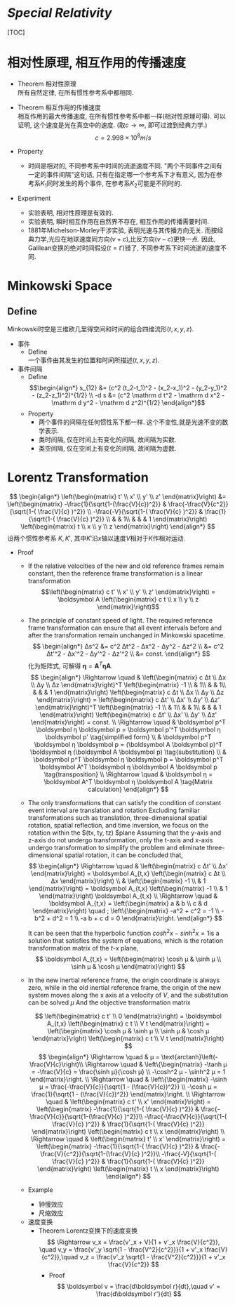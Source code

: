# $Special\ Relativity$
[TOC]

# 相对性原理, 相互作用的传播速度  

- Theorem 相对性原理  
  所有自然定律, 在所有惯性参考系中都相同.

- Theorem 相互作用的传播速度   
  相互作用的最大传播速度, 在所有惯性参考系中都一样(相对性原理可得). 可以证明, 这个速度是光在真空中的速度. (取$c\to \infty$, 即可过渡到经典力学.)
  $$c = 2.998 × 10^8 m/s$$ 

- Property
  - 时间是相对的, 不同参考系中时间的流逝速度不同. "两个不同事件之间有一定的事件间隔"这句话, 只有在指定哪一个参考系下才有意义, 因为在参考系$K_1$同时发生的两个事件, 在参考系$K_2$可能是不同时的.
  
- Experiment
  - 实验表明, 相对性原理是有效的.
  - 实验表明, 瞬时相互作用在自然界不存在, 相互作用的传播需要时间.
  - 1881年Michelson-Morley干涉实验, 表明光速与其传播方向无关. 而按经典力学,光应在地球速度同方向$(v+c)$,比反方向$(v-c)$更快一点. 因此, Galilean变换的绝对时间假设$(t=t')$错了, 不同参考系下时间流逝的速度不同.

# Minkowski Space  

## Define  
Minkowski时空是三维欧几里得空间和时间的组合四维流形$(t, x, y, z)$.

* 事件
  - Define  
    一个事件由其发生的位置和时间所描述$(t, x, y, z)$.
* 事件间隔
  - Define
    $$\begin{align*}
      s_{12} &= (c^2 (t_2-t_1)^2 - (x_2-x_1)^2 - (y_2-y_1)^2 - (z_2-z_1)^2)^{1/2}  \\
      -d s &= (c^2 \mathrm d t^2 - \mathrm d x^2 - \mathrm d y^2 - \mathrm d z^2)^{1/2}
    \end{align*}$$
  - Property
    - 两个事件的间隔在任何惯性系下都一样. 这个不变性,就是光速不变的数学表示.        
    - 类时间隔, 仅在时间上有变化的间隔, 故间隔为实数.
    - 类空间隔, 仅在空间上有变化的间隔, 故间隔为虚数.

# Lorentz Transformation

$$
\begin{align*}
    \left(\begin{matrix} t' \\ x' \\ y' \\ z' \end{matrix}\right) &= \left(\begin{matrix} 
    -\frac{1}{\sqrt{1-(\frac{V}{c})^2}} & \frac{-\frac{V}{c^2}}{\sqrt{1-( \frac{V}{c} )^2}}  \\
    -\frac{-V}{\sqrt{1-( \frac{V}{c} )^2}} & \frac{1}{\sqrt{1-( \frac{V}{c} )^2}} \\
    & & 1\\ & & & 1 \end{matrix}\right)   \left(\begin{matrix} t \\ x \\ y \\ z \end{matrix}\right)
  \end{align*}
$$
  设两个惯性参考系 $K, K'$, 其中$K'$沿$x$轴以速度$V$相对于$K$作相对运动.

  - Proof
    - If the relative velocities of the new and old reference frames remain constant, then the reference frame transformation is a linear transformation
      $$\left(\begin{matrix} c t' \\ x' \\ y' \\ z' \end{matrix}\right) = \boldsymbol A   \left(\begin{matrix} c t \\ x \\ y \\ z \end{matrix}\right)$$

    - The principle of constant speed of light. The required reference frame transformation can ensure that all event intervals before and after the transformation remain unchanged in Minkowski spacetime.
      $$
      \begin{align*}
      Δs^2 &= c^2 Δt^2 - Δx^2 - Δy^2 - Δz^2 \\
          &= c^2 Δt'^2 - Δx'^2 - Δy'^2 - Δz'^2  \\
          &= const.
      \end{align*}
      $$
      化为矩阵式, 可解得 $\boldsymbol η = \boldsymbol A^T \boldsymbol η \boldsymbol A$.
      $$
      \begin{align*}
      \Rightarrow \quad &   \left(\begin{matrix} c Δt \\ Δx \\ Δy \\ Δz \end{matrix}\right)^T   \left(\begin{matrix} -1 \\ & 1\\ & & 1\\ & & & 1 \end{matrix}\right)   \left(\begin{matrix} c Δt \\ Δx \\ Δy \\ Δz \end{matrix}\right) =   \left(\begin{matrix} c Δt' \\ Δx' \\ Δy' \\ Δz' \end{matrix}\right)^T   \left(\begin{matrix} -1 \\ & 1\\ & & 1\\ & & & 1 \end{matrix}\right)   \left(\begin{matrix} c Δt' \\ Δx' \\ Δy' \\ Δz' \end{matrix}\right) = const.  \\
      \Rightarrow \quad & \boldsymbol p^T \boldsymbol η \boldsymbol p = \boldsymbol p'^T \boldsymbol η \boldsymbol p'  \tag{simplified form}  \\
          & \boldsymbol p^T \boldsymbol η \boldsymbol p = (\boldsymbol A \boldsymbol p)^T \boldsymbol η (\boldsymbol A \boldsymbol p)  \tag{substitution}  \\
          & \boldsymbol p^T \boldsymbol η \boldsymbol p = \boldsymbol p^T \boldsymbol A^T \boldsymbol η \boldsymbol A \boldsymbol p  \tag{transposition}  \\
      \Rightarrow \quad & \boldsymbol η = \boldsymbol A^T \boldsymbol η \boldsymbol A  \tag{Matrix calculation}
      \end{align*}
      $$

    - The only transformations that can satisfy the condition of constant event interval are translation and rotation Excluding familiar transformations such as translation, three-dimensional spatial rotation, spatial reflection, and time inversion, we focus on the rotation within the $(tx, ty, tz) $plane Assuming that the y-axis and z-axis do not undergo transformation, only the t-axis and x-axis undergo transformation to simplify the problem and eliminate three-dimensional spatial rotation, it can be concluded that,
      $$
      \begin{align*}
      \Rightarrow \quad & \left(\begin{matrix} c Δt' \\ Δx' \end{matrix}\right) = \boldsymbol A_{t,x}   \left(\begin{matrix} c Δt \\ Δx \end{matrix}\right)  \\
      & \left(\begin{matrix} -1 \\ & 1 \end{matrix}\right) = \boldsymbol A_{t,x}   \left(\begin{matrix} -1 \\ & 1 \end{matrix}\right) \boldsymbol A_{t,x}  \\
      \Rightarrow \quad & \boldsymbol A_{t,x} = \left(\begin{matrix} a & b \\ c & d \end{matrix}\right) \quad ; \left\{\begin{matrix}
          -a^2 + c^2 = -1  \\
          -b^2 + d^2 =  1  \\
          -a b + c d =  0
          \end{matrix}\right.
      \end{align*}
      $$

      It can be seen that the hyperbolic function $cosh ^ 2 x - sinh ^ 2 x=1$is a solution that satisfies the system of equations, which is the rotation transformation matrix of the $t$-$x$ plane,
      $$
      \boldsymbol A_{t,x} =   \left(\begin{matrix} \cosh μ & \sinh μ \\ \sinh μ & \cosh μ \end{matrix}\right)
      $$

    - In the new inertial reference frame, the origin coordinate is always zero, while in the old inertial reference frame, the origin of the new system moves along the x axis at a velocity of $V$, and the substitution can be solved $μ$ And the objective transformation matrix

      $$
      \left(\begin{matrix} c t' \\ 0 \end{matrix}\right) = \boldsymbol A_{t,x} \left(\begin{matrix} c t \\ V t \end{matrix}\right) =   \left(\begin{matrix} \cosh μ & \sinh μ \\ \sinh μ & \cosh μ \end{matrix}\right)   \left(\begin{matrix} c t \\ V t \end{matrix}\right)
      $$
      $$
      \begin{align*}
      \Rightarrow \quad  & μ = \text{arctanh}\left(-\frac{V}{c}\right)\\
      \Rightarrow \quad  & \left\{\begin{matrix}
          -\tanh μ = -\frac{V}{c} = \frac{\sinh μ}{\cosh μ}  \\
          -\cosh^2 μ - \sinh^2 μ = 1
          \end{matrix}\right.  \\
      \Rightarrow \quad  & \left\{\begin{matrix}
          -\sinh μ = \frac{-\frac{V}{c}}{\sqrt{1 - (\frac{V}{c})^2}}  \\
          -\cosh μ = \frac{1}{\sqrt{1 - (\frac{V}{c})^2}}
          \end{matrix}\right.  \\
      \Rightarrow \quad  &   \left(\begin{matrix} c t' \\ x' \end{matrix}\right) =   \left(\begin{matrix}
          -\frac{1}{\sqrt{1-( \frac{V}{c} )^2}} & \frac{-\frac{V}{c}}{\sqrt{1-(\frac{V}{c} )^2}}\\
          -\frac{-\frac{V}{c}}{\sqrt{1-( \frac{V}{c} )^2}} & \frac{1}{\sqrt{1-( \frac{V}{c} )^2}}
          \end{matrix}\right)   \left(\begin{matrix} c t \\ x \end{matrix}\right)  \\
      \Rightarrow \quad  &   \left(\begin{matrix} t' \\ x' \end{matrix}\right) = \left(\begin{matrix}
          -\frac{1}{\sqrt{1-( \frac{V}{c} )^2}} & \frac{-\frac{V}{c^2}}{\sqrt{1-(\frac{V}{c} )^2}}\\
          -\frac{-V}{\sqrt{1-( \frac{V}{c} )^2}} & \frac{1}{\sqrt{1-( \frac{V}{c} )^2}}
          \end{matrix}\right)   \left(\begin{matrix} t \\ x \end{matrix}\right)
      \end{align*}
      $$

    
    - Example
      * 钟慢效应
      * 尺缩效应
      
    * 速度变换
      - Theorem Lorentz变换下的速度变换 
        $$
        \Rightarrow v_x = \frac{v'_x + V}{1 + v'_x \frac{V}{c^2}}, \quad  v_y = \frac{v'_y \sqrt{1 - \frac{V^2}{c^2}}}{1 + v'_x \frac{V}{c^2}},\quad  v_z = \frac{v'_z \sqrt{1 - \frac{V^2}{c^2}}}{1 + v'_x \frac{V}{c^2}}
        $$
        - Proof 
          $$
          \boldsymbol v = \frac{d\boldsymbol r}{dt},\quad  v' = \frac{d\boldsymbol r'}{dt}
          $$

